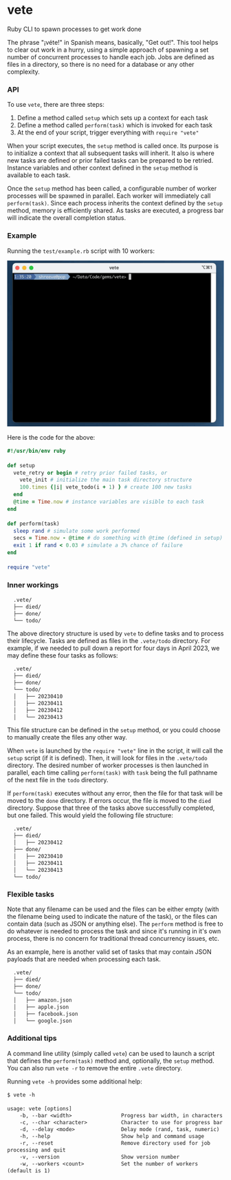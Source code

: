 # vete

Ruby CLI to spawn processes to get work done

The phrase "¡véte!" in Spanish means, basically, "Get out!". This tool helps to clear out work in a hurry, using a simple approach of spawning a set number of concurrent processes to handle each job. Jobs are defined as files in a directory, so there is no need for a database or any other complexity.

### API

To use `vete`, there are three steps:

1. Define a method called `setup` which sets up a context for each task
2. Define a method called `perform(task)` which is invoked for each task
3. At the end of your script, trigger everything with `require "vete"`

When your script executes, the `setup` method is called once. Its purpose is to
initialize a context that all subsequent tasks will inherit. It also is where new
tasks are defined or prior failed tasks can be prepared to be retried. Instance
variables and other context defined in the `setup` method is available to each task.

Once the `setup` method has been called, a configurable number of worker processes
will be spawned in parallel. Each worker will immediately call `perform(task)`. Since
each process inherits the context defined by the `setup` method, memory is efficiently
shared. As tasks are executed, a progress bar will indicate the overall completion status.

### Example

Running the `test/example.rb` script with 10 workers:

![Example](https://raw.githubusercontent.com/shreeve/vete/main/test/vete.gif)

Here is the code for the above:

```ruby
#!/usr/bin/env ruby

def setup
  vete_retry or begin # retry prior failed tasks, or
    vete_init # initialize the main task directory structure
    100.times {|i| vete_todo(i + 1) } # create 100 new tasks
  end
  @time = Time.now # instance variables are visible to each task
end

def perform(task)
  sleep rand # simulate some work performed
  secs = Time.now - @time # do something with @time (defined in setup)
  exit 1 if rand < 0.03 # simulate a 3% chance of failure
end

require "vete"
```

### Inner workings

```
  .vete/
  ├── died/
  ├── done/
  └── todo/
```

The above directory structure is used by `vete` to define tasks and to process
their lifecycle. Tasks are defined as files in the `.vete/todo` directory. For example,
if we needed to pull down a report for four days in April 2023, we may define these
four tasks as follows:

```
  .vete/
  ├── died/
  ├── done/
  └── todo/
  │   ├── 20230410
  │   ├── 20230411
  │   ├── 20230412
  │   └── 20230413
```

This file structure can be defined in the `setup` method, or you could choose to
manually create the files any other way.

When `vete` is launched by the `require "vete"` line in the script, it will call
the `setup` script (if it is defined). Then, it will look for files in the `.vete/todo`
directory. The desired number of worker processes is then launched in parallel, each
time calling `perform(task)` with `task` being the full pathname of the next file in the
`todo` directory.

If `perform(task)` executes without any error, then the file for that task will be moved
to the `done` directory. If errors occur, the file is moved to the `died` directory.
Suppose that three of the tasks above successfully completed, but one failed. This would
yield the following file structure:

```
  .vete/
  ├── died/
  │   ├── 20230412
  ├── done/
  │   ├── 20230410
  │   ├── 20230411
  │   └── 20230413
  └── todo/
```

### Flexible tasks

Note that any filename can be used and the files can be either empty (with the filename
being used to indicate the nature of the task), or the files can contain data (such as
JSON or anything else). The `perform` method is free to do whatever is needed to process
the task and since it's running in it's own process, there is no concern for traditional
thread concurrency issues, etc.

As an example, here is another valid set of tasks that may contain JSON payloads that
are needed when processing each task.

```
  .vete/
  ├── died/
  ├── done/
  └── todo/
  │   ├── amazon.json
  │   ├── apple.json
  │   ├── facebook.json
  │   └── google.json
```

### Additional tips

A command line utility (simply called `vete`) can be used to launch a script that
defines the `perform(task)` method and, optionally, the `setup` method. You can also
run `vete -r` to remove the entire `.vete` directory.

Running `vete -h` provides some additional help:

```shell
$ vete -h

usage: vete [options]
    -b, --bar <width>                Progress bar width, in characters
    -c, --char <character>           Character to use for progress bar
    -d, --delay <mode>               Delay mode (rand, task, numeric)
    -h, --help                       Show help and command usage
    -r, --reset                      Remove directory used for job processing and quit
    -v, --version                    Show version number
    -w, --workers <count>            Set the number of workers (default is 1)
```
